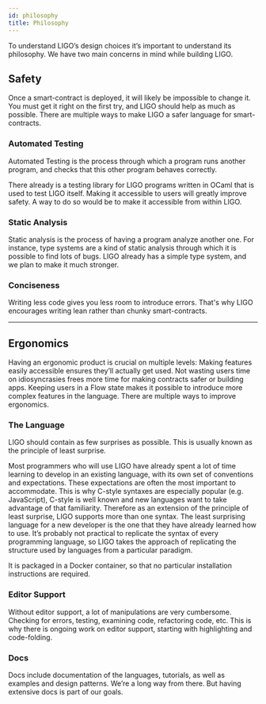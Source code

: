 ```yaml
---
id: philosophy
title: Philosophy
---
```


To understand LIGO’s design choices it’s important to understand its philosophy. We have two main concerns in mind while building LIGO.

## Safety
Once a smart-contract is deployed, it will likely be impossible to change it. You must get it right on the first try, and LIGO should help as much as possible. There are multiple ways to make LIGO a safer language for smart-contracts.

### Automated Testing
Automated Testing is the process through which a program runs another program, and checks that this other program behaves correctly.  

There already is a testing library for LIGO programs written in OCaml that is used to test LIGO itself. Making it accessible to users will greatly improve safety. A way to do so would be to make it accessible from within LIGO.

### Static Analysis
Static analysis is the process of having a program analyze another one.
For instance, type systems are a kind of static analysis through which it is possible to find lots of bugs. LIGO already has a simple type system, and we plan to make it much stronger.

### Conciseness
Writing less code gives you less room to introduce errors. That's why LIGO encourages writing lean rather than chunky smart-contracts.

---

## Ergonomics
Having an ergonomic product is crucial on multiple levels:
Making features easily accessible ensures they’ll actually get used.
Not wasting users time on idiosyncrasies frees more time for making contracts safer or building apps.
Keeping users in a Flow state makes it possible to introduce more complex features in the language.
There are multiple ways to improve ergonomics.

### The Language
LIGO should contain as few surprises as possible. This is usually known as the principle of least surprise.

Most programmers who will use LIGO have already spent a lot of time learning to develop in an existing language, with its own set of conventions and expectations. These expectations are often the most important to accommodate. This is why C-style syntaxes are especially popular (e.g. JavaScript), C-style is well known and new languages want to take advantage of that familiarity. Therefore as an extension of the principle of least surprise, LIGO supports more than one syntax. The least surprising language for a new developer is the one that they have already learned how to use. It’s probably not practical to replicate the syntax of every programming language, so LIGO takes the approach of replicating the structure used by languages from a particular paradigm. 

It is packaged in a Docker container, so that no particular installation instructions are required.

### Editor Support
Without editor support, a lot of manipulations are very cumbersome. Checking for errors, testing, examining code, refactoring code, etc. This is why there is ongoing work on editor support, starting with highlighting and code-folding.

### Docs
Docs include documentation of the languages, tutorials, as well as examples and design patterns.
We’re a long way from there. But having extensive docs is part of our goals.